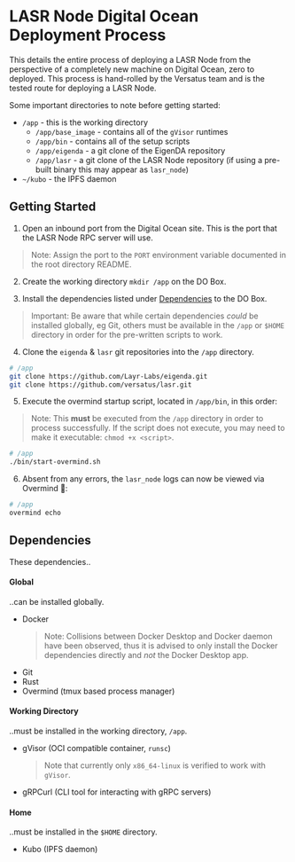 # LASR Node Digital Ocean Deployment Process

This details the entire process of deploying a LASR Node from the perspective of a completely
new machine on Digital Ocean, zero to deployed. This process is hand-rolled by the Versatus
team and is the tested route for deploying a LASR Node.

Some important directories to note before getting started:
- `/app` - this is the working directory
  - `/app/base_image` - contains all of the `gVisor` runtimes
  - `/app/bin` - contains all of the setup scripts
  - `/app/eigenda` - a git clone of the EigenDA repository
  - `/app/lasr` - a git clone of the LASR Node repository (if using a pre-built binary this may appear as `lasr_node`)
- `~/kubo` - the IPFS daemon

## Getting Started

1. Open an inbound port from the Digital Ocean site. This is the port that the LASR Node RPC server will use.
  > Note: Assign the port to the `PORT` environment variable documented in the root directory README.

2. Create the working directory `mkdir /app` on the DO Box.

3. Install the dependencies listed under [Dependencies](#Dependencies) to the DO Box.
  > Important: Be aware that while certain dependencies _could_ be installed globally, eg Git, others
  must be available in the `/app` or `$HOME` directory in order for the pre-written scripts to work.

4. Clone the `eigenda` & `lasr` git repositories into the `/app` directory.
  ```sh
  # /app
  git clone https://github.com/Layr-Labs/eigenda.git
  git clone https://github.com/versatus/lasr.git
  ```

5. Execute the overmind startup script, located in `/app/bin`, in this order:
  > Note: This **must** be executed from the `/app` directory in order to process successfully.
  If the script does not execute, you may need to make it executable: `chmod +x <script>`.
  ```sh
  # /app
  ./bin/start-overmind.sh
  ```

6. Absent from any errors, the `lasr_node` logs can now be viewed via Overmind 🎉:
  ```sh
  # /app
  overmind echo
  ```

## Dependencies

These dependencies..

#### Global

..can be installed globally.

- Docker
  > Note: Collisions between Docker Desktop and Docker daemon have been observed, thus it is
  advised to only install the Docker dependencies directly and _not_ the Docker Desktop app.
- Git
- Rust
- Overmind (tmux based process manager)

#### Working Directory

..must be installed in the working directory, `/app`.

- gVisor (OCI compatible container, `runsc`)
  > Note that currently only `x86_64-linux` is verified to work with `gVisor`.
- gRPCurl (CLI tool for interacting with gRPC servers)

#### Home

..must be installed in the `$HOME` directory.

- Kubo (IPFS daemon)
